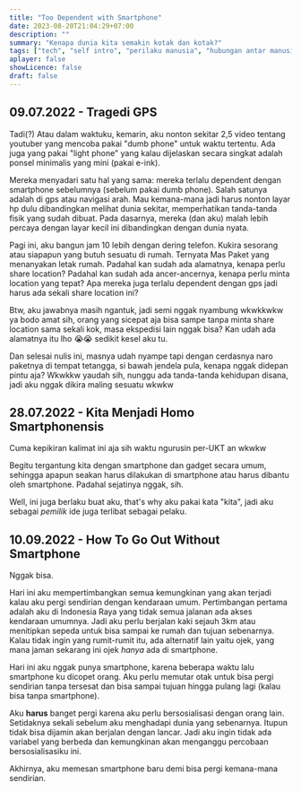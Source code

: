 ```yaml
---
title: "Too Dependent with Smartphone"
date: 2023-08-20T21:04:29+07:00
description: "" 
summary: "Kenapa dunia kita semakin kotak dan kotak?"
tags: ["tech", "self intro", "perilaku manusia", "hubungan antar manusia"]
aplayer: false
showLicence: false
draft: false
---
```


## 09.07.2022 - Tragedi GPS

Tadi(?) Atau dalam waktuku, kemarin, aku nonton sekitar 2,5 video tentang youtuber yang mencoba pakai "dumb phone" untuk waktu tertentu. Ada juga yang pakai "light phone" yang kalau dijelaskan secara singkat adalah ponsel minimalis yang mini (pakai e-ink).

Mereka menyadari satu hal yang sama: mereka terlalu dependent dengan smartphone sebelumnya (sebelum pakai dumb phone). Salah satunya adalah di gps atau navigasi arah. Mau kemana-mana jadi harus nonton layar hp dulu dibandingkan melihat dunia sekitar, memperhatikan tanda-tanda fisik yang sudah dibuat. Pada dasarnya, mereka (dan aku) malah lebih percaya dengan layar kecil ini dibandingkan dengan dunia nyata.

Pagi ini, aku bangun jam 10 lebih dengan dering telefon. Kukira sesorang atau siapapun yang butuh sesuatu di rumah. Ternyata Mas Paket yang menanyakan letak rumah. Padahal kan sudah ada alamatnya, kenapa perlu share location? Padahal kan sudah ada ancer-ancernya, kenapa perlu minta location yang tepat? Apa mereka juga terlalu dependent dengan gps jadi harus ada sekali share location ini?

Btw, aku jawabnya masih ngantuk, jadi semi nggak nyambung wkwkkwkw ya bodo amat sih, orang yang sicepat aja bisa sampe tanpa minta share location sama sekali kok, masa ekspedisi lain nggak bisa? Kan udah ada alamatnya itu lho 😭😭 sedikit kesel aku tu. 

Dan selesai nulis ini, masnya udah nyampe tapi dengan cerdasnya naro paketnya di tempat tetangga, si bawah jendela pula, kenapa nggak didepan pintu aja? Wkwkkw yaudah sih, nunggu ada tanda-tanda kehidupan disana, jadi aku nggak dikira maling sesuatu wkwkw

## 28.07.2022 - Kita Menjadi Homo Smartphonensis

Cuma kepikiran kalimat ini aja sih waktu ngurusin per-UKT an wkwkw

Begitu tergantung kita dengan smartphone dan gadget secara umum, sehingga apapun seakan harus dilakukan di smartphone atau harus dibantu oleh smartphone. Padahal sejatinya nggak, sih.

Well, ini juga berlaku buat aku, that's why aku pakai kata "kita", jadi aku sebagai *pemilik* ide juga terlibat sebagai pelaku.

## 10.09.2022 - How To Go Out Without Smartphone

Nggak bisa.

Hari ini aku mempertimbangkan semua kemungkinan yang akan terjadi kalau aku pergi sendirian dengan kendaraan umum. Pertimbangan pertama adalah aku di Indonesia Raya yang tidak semua jalanan ada akses kendaraan umumnya. Jadi aku perlu berjalan kaki sejauh 3km atau menitipkan sepeda untuk bisa sampai ke rumah dan tujuan sebenarnya. Kalau tidak ingin yang rumit-rumit itu, ada alternatif lain yaitu ojek, yang mana jaman sekarang ini ojek *hanya* ada di smartphone.

Hari ini aku nggak punya smartphone, karena beberapa waktu lalu smartphone ku dicopet orang. Aku perlu memutar otak untuk bisa pergi sendirian tanpa tersesat dan bisa sampai tujuan hingga pulang lagi (kalau bisa tanpa smartphone).

Aku **harus** banget pergi karena aku perlu bersosialisasi dengan orang lain. Setidaknya sekali sebelum aku menghadapi dunia yang sebenarnya. Itupun tidak bisa dijamin akan berjalan dengan lancar. Jadi aku ingin tidak ada variabel yang berbeda dan kemungkinan akan menganggu percobaan bersosialisasiku ini.

Akhirnya, aku memesan smartphone baru demi bisa pergi kemana-mana sendirian.

